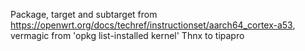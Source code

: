 Package, target and subtarget from https://openwrt.org/docs/techref/instructionset/aarch64_cortex-a53, vermagic from 'opkg list-installed kernel'
Thnx to tipapro
